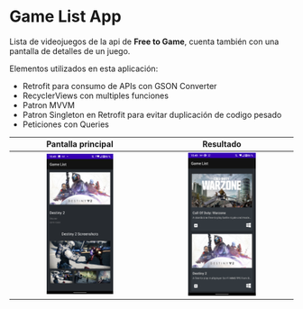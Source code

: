 # Game List App

Lista de videojuegos de la api de <b>Free to Game</b>, cuenta también con una pantalla de detalles de un juego.

Elementos utilizados en esta aplicación:
* Retrofit para consumo de APIs con GSON Converter
* RecyclerViews con multiples funciones
* Patron MVVM
* Patron Singleton en Retrofit para evitar duplicación de codigo pesado
* Peticiones con Queries

|                            Pantalla principal                             |                                 Resultado                                  |
|:-------------------------------------------------------------------------:|:--------------------------------------------------------------------------:|
| <img src="./readme_images/game_detail.png" style="height: 50%; width:50%;"/>| <img src="./readme_images/game_list.png" style="height: 50%; width:50%;"/> |
